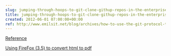 ```yaml
---  
slug: jumping-through-hoops-to-git-clone-githup-repos-in-the-enterprise
title: jumping-through-hoops-to-git-clone-githup-repos-in-the-enterprise
created: 2012-06-01 07:00:00+00:00
ref: http://www.emilsit.net/blog/archives/how-to-use-the-git-protocol-through-a-http-connect-proxy/
---  
```

[Reference](http://www.emilsit.net/blog/archives/how-to-use-the-git-protocol-through-a-http-connect-proxy/)
 
[Using FireFox (3.5) to convert html to pdf](http://jkroon.blogs.uls.co.za/it/scriptingprogramming/using-firefox-35-to-convert-html-to-pdf)

